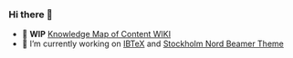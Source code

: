 ### Hi there 👋

- 🌱 **WIP** [Knowledge Map of Content WIKI](https://github.com/mholson/mholson/wiki)
- 🔭 I’m currently working on [IBTeX](https://github.com/mholson/IBTeX) and [Stockholm Nord Beamer Theme](https://github.com/mholson/sthlmNordBeamerTheme)

<!--
**mholson/mholson** is a ✨ _special_ ✨ repository because its `README.md` (this file) appears on your GitHub profile.

Here are some ideas to get you started:

- 🔭 I’m currently working on ...
- 🌱 I’m currently learning ...
- 👯 I’m looking to collaborate on ...
- 🤔 I’m looking for help with ...
- 💬 Ask me about ...
- 📫 How to reach me: ...
- 😄 Pronouns: ...
- ⚡ Fun fact: ...
-->
